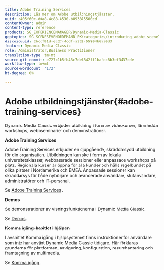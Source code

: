 ```yaml
---
title: Adobe Training Services
description: Läs mer om Adobe utbildningstjänster.
uuid: c405f60c-d0a8-4c88-8530-b093875500cd
contentOwner: admin
content-type: reference
products: SG_EXPERIENCEMANAGER/Dynamic-Media-Classic
geptopics: SG_SCENESEVENONDEMAND_PK/categories/introducing_adobe_scene7
discoiquuid: 2bccf91d-ec27-4cdf-a322-55804b6ba0d3
feature: Dynamic Media Classic
role: Administrator,Business Practitioner
translation-type: tm+mt
source-git-commit: e727c1b5fb43c7def842ff1bafcc8b3ef3437cde
workflow-type: tm+mt
source-wordcount: '172'
ht-degree: 0%

---
```



# Adobe utbildningstjänster{#adobe-training-services}

Dynamic Media Classic erbjuder utbildning i form av videokurser, lärarledda workshops, webbseminarier och demonstrationer.

**Adobe Training Services**

Adobe Training Services erbjuder en djupgående, skräddarsydd utbildning för din organisation. Utbildningen kan ske i form av lokala universitetsklasser, webbaserade sessioner eller anpassade workshops på plats. Regionala kurser är öppna för alla kunder och hålls regelbundet på olika platser i Nordamerika och EMEA. Anpassade sessioner kan skräddarsys för både nybörjare och avancerade användare, slutanvändare, administratörer och IT-personal.

Se [Adobe Training Services](https://training.adobe.com/training.html) [](https://www.adobe.com/go/learn_sc7_trainingrequest_en).

**Demos**

Se demonstrationer av visningsfunktionerna i Dynamic Media Classic.

Se [Demos](https://www.adobe.com/solutions/web-experience-management/rich-media-assets-demos.html).

**Komma igång-kapitlet i hjälpen**

I avsnittet Komma igång i hjälpsystemet finns instruktioner för användare som inte har använt Dynamic Media Classic tidigare. Här förklaras grunderna för plattformen, navigering, konfiguration, resurshantering och framtagning av multimedia.

Se [Komma igång](dmc-platform-overview.md).